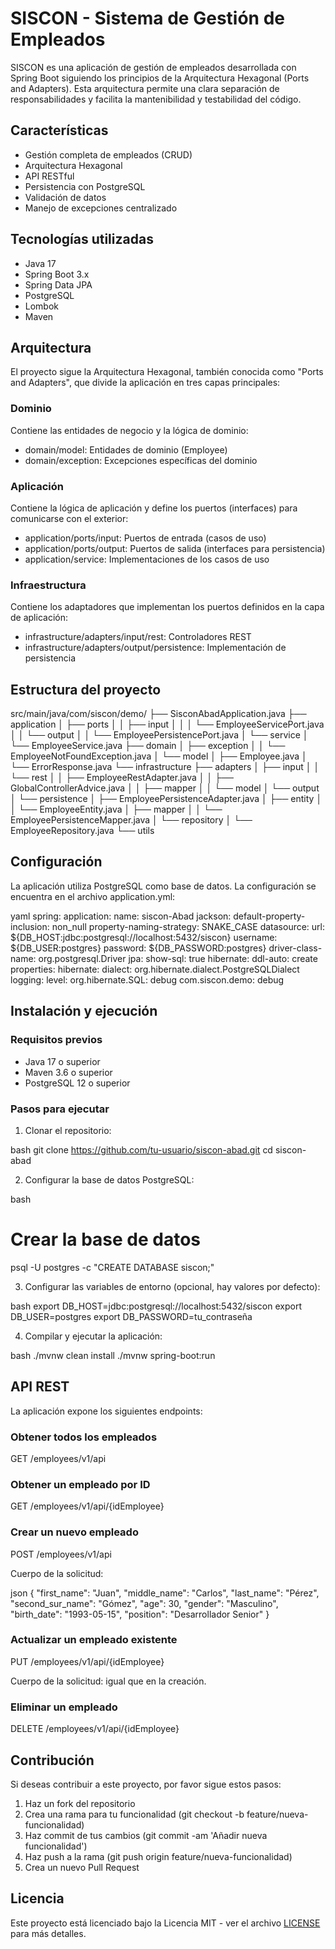# SISCON - Sistema de Gestión de Empleados

SISCON es una aplicación de gestión de empleados desarrollada con Spring Boot siguiendo los principios de la Arquitectura Hexagonal (Ports and Adapters). Esta arquitectura permite una clara separación de responsabilidades y facilita la mantenibilidad y testabilidad del código.

## Características

- Gestión completa de empleados (CRUD)
- Arquitectura Hexagonal
- API RESTful
- Persistencia con PostgreSQL
- Validación de datos
- Manejo de excepciones centralizado

## Tecnologías utilizadas

- Java 17
- Spring Boot 3.x
- Spring Data JPA
- PostgreSQL
- Lombok
- Maven

## Arquitectura

El proyecto sigue la Arquitectura Hexagonal, también conocida como "Ports and Adapters", que divide la aplicación en tres capas principales:

### Dominio

Contiene las entidades de negocio y la lógica de dominio:

- domain/model: Entidades de dominio (Employee)
- domain/exception: Excepciones específicas del dominio

### Aplicación

Contiene la lógica de aplicación y define los puertos (interfaces) para comunicarse con el exterior:

- application/ports/input: Puertos de entrada (casos de uso)
- application/ports/output: Puertos de salida (interfaces para persistencia)
- application/service: Implementaciones de los casos de uso

### Infraestructura

Contiene los adaptadores que implementan los puertos definidos en la capa de aplicación:

- infrastructure/adapters/input/rest: Controladores REST
- infrastructure/adapters/output/persistence: Implementación de persistencia

## Estructura del proyecto


src/main/java/com/siscon/demo/
├── SisconAbadApplication.java
├── application
│   ├── ports
│   │   ├── input
│   │   │   └── EmployeeServicePort.java
│   │   └── output
│   │       └── EmployeePersistencePort.java
│   └── service
│       └── EmployeeService.java
├── domain
│   ├── exception
│   │   └── EmployeeNotFoundException.java
│   └── model
│       ├── Employee.java
│       └── ErrorResponse.java
└── infrastructure
    ├── adapters
    │   ├── input
    │   │   └── rest
    │   │       ├── EmployeeRestAdapter.java
    │   │       ├── GlobalControllerAdvice.java
    │   │       ├── mapper
    │   │       └── model
    │   └── output
    │       └── persistence
    │           ├── EmployeePersistenceAdapter.java
    │           ├── entity
    │           │   └── EmployeeEntity.java
    │           ├── mapper
    │           │   └── EmployeePersistenceMapper.java
    │           └── repository
    │               └── EmployeeRepository.java
    └── utils


## Configuración

La aplicación utiliza PostgreSQL como base de datos. La configuración se encuentra en el archivo application.yml:

yaml
spring:
  application:
    name: siscon-Abad
  jackson:
    default-property-inclusion: non_null
    property-naming-strategy: SNAKE_CASE
  datasource:
    url: ${DB_HOST:jdbc:postgresql://localhost:5432/siscon}
    username: ${DB_USER:postgres}
    password: ${DB_PASSWORD:postgres}
    driver-class-name: org.postgresql.Driver
  jpa:
    show-sql: true
    hibernate:
      ddl-auto: create
    properties:
      hibernate:
        dialect: org.hibernate.dialect.PostgreSQLDialect
logging:
  level:
    org.hibernate.SQL: debug
    com.siscon.demo: debug


## Instalación y ejecución

### Requisitos previos

- Java 17 o superior
- Maven 3.6 o superior
- PostgreSQL 12 o superior

### Pasos para ejecutar

1. Clonar el repositorio:

bash
git clone https://github.com/tu-usuario/siscon-abad.git
cd siscon-abad


2. Configurar la base de datos PostgreSQL:

bash
# Crear la base de datos
psql -U postgres -c "CREATE DATABASE siscon;"


3. Configurar las variables de entorno (opcional, hay valores por defecto):

bash
export DB_HOST=jdbc:postgresql://localhost:5432/siscon
export DB_USER=postgres
export DB_PASSWORD=tu_contraseña


4. Compilar y ejecutar la aplicación:

bash
./mvnw clean install
./mvnw spring-boot:run


## API REST

La aplicación expone los siguientes endpoints:

### Obtener todos los empleados


GET /employees/v1/api


### Obtener un empleado por ID


GET /employees/v1/api/{idEmployee}


### Crear un nuevo empleado


POST /employees/v1/api


Cuerpo de la solicitud:

json
{
  "first_name": "Juan",
  "middle_name": "Carlos",
  "last_name": "Pérez",
  "second_sur_name": "Gómez",
  "age": 30,
  "gender": "Masculino",
  "birth_date": "1993-05-15",
  "position": "Desarrollador Senior"
}


### Actualizar un empleado existente


PUT /employees/v1/api/{idEmployee}


Cuerpo de la solicitud: igual que en la creación.

### Eliminar un empleado


DELETE /employees/v1/api/{idEmployee}


## Contribución

Si deseas contribuir a este proyecto, por favor sigue estos pasos:

1. Haz un fork del repositorio
2. Crea una rama para tu funcionalidad (git checkout -b feature/nueva-funcionalidad)
3. Haz commit de tus cambios (git commit -am 'Añadir nueva funcionalidad')
4. Haz push a la rama (git push origin feature/nueva-funcionalidad)
5. Crea un nuevo Pull Request

## Licencia

Este proyecto está licenciado bajo la Licencia MIT - ver el archivo [LICENSE](LICENSE) para más detalles.
